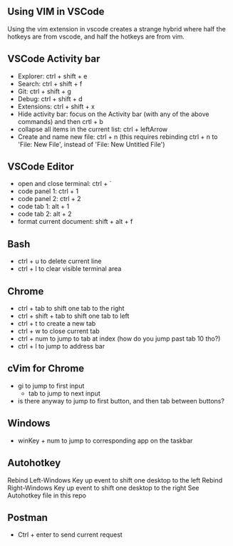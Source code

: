 ## Using VIM in VSCode
Using the vim extension in vscode creates a strange hybrid where half the hotkeys are from vscode, and half the hotkeys are from vim.

## VSCode Activity bar
- Explorer: ctrl + shift + e
- Search: ctrl + shift + f
- Git: ctrl + shift + g
- Debug: ctrl + shift + d
- Extensions: ctrl + shift + x
- Hide activity bar: focus on the Activity bar (with any of the above commands) and then crtl + b  
- collapse all items in the current list: ctrl + leftArrow
- Create and name new file: ctrl + n (this requires rebinding ctrl + n to 'File: New File', instead of 'File: New Untitled File')

## VSCode Editor
- open and close terminal: ctrl + `
- code panel 1: ctrl + 1
- code panel 2: ctrl + 2
- code tab 1: alt + 1
- code tab 2: alt + 2
- format current document: shift + alt + f

## Bash
- ctrl + u to delete current line
- ctrl + l to clear visible terminal area

## Chrome
- ctrl + tab to shift one tab to the right
- ctrl + shift + tab to shift one tab to left
- ctrl + t to create a new tab
- ctrl + w to close current tab
- ctrl + num to jump to tab at index (how do you jump past tab 10 tho?)
- ctrl + l to jump to address bar

## cVim for Chrome
- gi to jump to first input
  - tab to jump to next input
- is there anyway to jump to first button, and then tab between buttons?

## Windows
- winKey + num to jump to corresponding app on the taskbar

## Autohotkey
Rebind Left-Windows Key up event to shift one desktop to the left
Rebind Right-Windows Key up event to shift one desktop to the right
See Autohotkey file in this repo

## Postman
- Ctrl + enter to send current request
